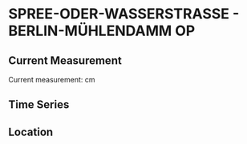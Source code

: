 # SPREE-ODER-WASSERSTRASSE - BERLIN-MÜHLENDAMM OP

## Current Measurement

Current measurement: <Value topic="rivers/pegel-online/SOW/BERLIN-MÜHLENDAMM_OP/measurementValue"/> cm

## Time Series

<TimeSeries topic="rivers/pegel-online/SOW/BERLIN-MÜHLENDAMM_OP/measurementValue" period="week" />

## Location

<WorldMap>
  <Marker lat="52.51445952366874" lon="13.41146044987869" labelTopic="rivers/pegel-online/SOW/BERLIN-MÜHLENDAMM_OP" />
</WorldMap>

